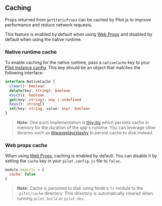 ## Caching

Props returned from `getStaticProps` can be cached by Pilot.js to improve performance and reduce network requests.

This feature is enabled by default when using [Web Props](/docs/web-props.md) and disabled by default when using the native runtime.

### Native runtime cache

To enable caching for the native runtime, pass a `nativeCache` key to your [Pilot instance config](/docs/configuration.md). This key should be an object that matches the following interface:

```ts
interface NativeCache {
  clear(): boolean
  delete(key: string): boolean
  evict(): boolean
  get(key: string): any | undefined
  keys(): string[]
  set(key: string, value: any): boolean
}
```

> **Note:** One such implementation is [tiny-lru](https://github.com/avoidwork/tiny-lru) which persists cache in memory for the duration of the app's runtime. You can leverage other libraries such as [@waveplay/stashy](https://github.com/Wave-Play/stashy) to persist cache to disk instead.

### Web props cache

When using [Web Props](/docs/web-props.md), caching is enabled by default. You can disable it by setting the `cache` key in your `pilot.config.js` file to `false`.

```js
module.exports = {
  cache: false
}
```

> **Note:** Cache is persisted to disk using Node's `fs` module to the `.pilot/cache` directory. This directory is automatically cleared when running `pilot build` or `pilot dev`.
